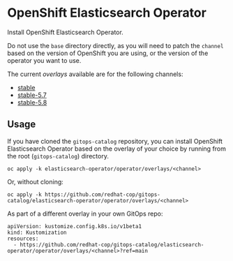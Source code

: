 # OpenShift Elasticsearch Operator

Install OpenShift Elasticsearch Operator.

Do not use the `base` directory directly, as you will need to patch the `channel` based on the version of OpenShift you are using, or the version of the operator you want to use.

The current *overlays* available are for the following channels:

* [stable](operator/overlays/stable)
* [stable-5.7](operator/overlays/stable-5.7)
* [stable-5.8](operator/overlays/stable-5.8)

## Usage

If you have cloned the `gitops-catalog` repository, you can install OpenShift Elasticsearch Operator based on the overlay of your choice by running from the root (`gitops-catalog`) directory.

```
oc apply -k elasticsearch-operator/operator/overlays/<channel>
```

Or, without cloning:

```
oc apply -k https://github.com/redhat-cop/gitops-catalog/elasticsearch-operator/operator/overlays/<channel>
```

As part of a different overlay in your own GitOps repo:

```
apiVersion: kustomize.config.k8s.io/v1beta1
kind: Kustomization
resources:
  - https://github.com/redhat-cop/gitops-catalog/elasticsearch-operator/operator/overlays/<channel>?ref=main
```
